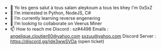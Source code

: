 - 👋 Yo les gens salut à tous salam aleykoum a tous les khey I'm 0xSxZ
- 👀 I’m interested in Python, NodeJS, C#
- 🌱 I’m currently learning reverse engenering
- 💞️ I’m looking to collaborate on Veerus Miner
- 📫 How to reach me 
    Discord : sz#4498 
    Emails : angelique.cloutier60@yahoo.com
        sxzuu@yahoo.com 
    Discord Server : https://discord.gg/jde3wwSVDa (open ticket)

<!---
0xSxZ/0xSxZ is a ✨ special ✨ repository because its `README.md` (this file) appears on your GitHub profile.
You can click the Preview link to take a look at your changes.
--->
